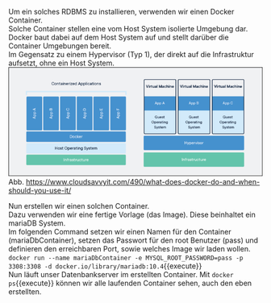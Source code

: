 Um ein solches RDBMS zu installieren, verwenden wir einen Docker Container.  
Solche Container stellen eine vom Host System isolierte Umgebung dar. Docker baut dabei auf dem Host System auf und stellt darüber die Container Umgebungen bereit.  
Im Gegensatz zu einem Hypervisor (Typ 1), der direkt auf die Infrastruktur aufsetzt, ohne ein Host System.  
![Architektur Docker Container im Vergleich zu Hypervisor Typ 1](https://raw.githubusercontent.com/mhh008/katacoda-scenarios/main/iot_sensordaten/assets/docker.png)
Abb. https://www.cloudsavvyit.com/490/what-does-docker-do-and-when-should-you-use-it/  
  
Nun erstellen wir einen solchen Container.  
Dazu verwenden wir eine fertige Vorlage (das Image). Diese beinhaltet ein mariaDB System.  
Im folgenden Command setzen wir einen Namen für den Container (mariaDbContainer), setzen das Passwort für den root Benutzer (pass) und definieren den erreichbaren Port, sowie welches Image wir laden wollen.  
`docker run --name mariaDbContainer -e MYSQL_ROOT_PASSWORD=pass -p 3308:3308 -d docker.io/library/mariadb:10.4`{{execute}}  
Nun läuft unser Datenbankserver im erstellten Container. Mit `docker ps`{{execute}} können wir alle laufenden Container sehen, auch den eben erstellten.
